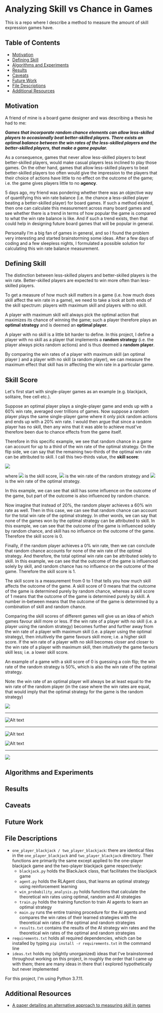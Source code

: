 # Analyzing Skill vs Chance in Games
This is a repo where I describe a method to measure the amount of skill expression games have.

## Table of Contents
* [Motivation](#motivation)
* [Defining Skill](#defining-skill)
* [Algorithms and Experiments](#algorithms-and-experiments)
* [Results](#results)
* [Caveats](#caveats)
* [Future Work](#future-work)
* [File Descriptions](#file-descriptions)
* [Additional Resources](#additional-resources)

## Motivation
A friend of mine is a board game designer and was describing a thesis he had to me: 

***Games that incorporate random chance elements can allow less-skilled players to occasionally beat better-skilled players. There exists an optimal balance between the win rates of the less-skilled players and the better-skilled players, that make a game popular.***

As a consequence, games that never allow less-skilled players to beat better-skilled players, would make casual players less inclined to play those games. On the other hand, games that allow less-skilled players to beat better-skilled players too often would give the impression to the players that their choice of actions have little to no effect on the outcome of the game; i.e. the game gives players little to no **agency**.

5 days ago, my friend was pondering whether there was an objective way of quantifying this win rate balance (i.e. the chance a less-skilled player beating a better-skilled player) for board games. If such a method existed, then one can calculate this measurement across many board games and see whether there is a trend in terms of how popular the game is compared to what the win rate balance is like. And if such a trend exists, then that could help in designing future board games that will be popular in general.

Personally I'm a big fan of games in general, and so I found the problem very interesting and started brainstorming some ideas. After a few days of coding and a few sleepless nights, I formulated a possible solution for calculating this win rate balance measurement.

## Defining Skill
The distinction between less-skilled players and better-skilled players is the win rate. Better-skilled players are expected to win more often than less-skilled players. 

To get a measure of how much skill matters in a game (i.e. how much does skill affect the win rate in a game), we need to take a look at both ends of the skill spectrum: players with maximum skill and players with no skill. 

A player with maximum skill will always pick the optimal action that maximizes its chance of winning the game; such a player therefore plays an **optimal strategy** and is deemed an **optimal player**.

A player with no skill is a little bit harder to define. In this project, I define a player with no skill as a player that implements a **random strategy** (i.e. the player always picks random actions) and is thus deemed a **random player**.

By comparing the win rates of a player with maximum skill (an optimal player ) and a player with no skill (a random player), we can measure the maximum effect that skill has in affecting the win rate in a particular game.

## Skill Score
Let's first start with single-player games as an example (e.g. blackjack, solitaire, free cell etc.).

Suppose an optimal player plays a single-player game and ends up with a 60% win rate, averaged over trillions of games. Now suppose a random player plays the same single-player game where it only pick random actions and ends up with a 20% win rate. I would then argue that since a random player has no skill, then any wins that it was able to achieve must've therefore been due to chance effects from the game itself. 

Therefore in this specific example, we see that random chance in a game can account for up to a third of the win rate of the optimal strategy. On the flip side, we can say that the remaining two-thirds of the optimal win rate can be attributed to skill. I call this two-thirds value, the **skill score**:

<img src="https://render.githubusercontent.com/render/math?math=s = 1 - \frac{w_r}{w_o}">

where <img src="https://render.githubusercontent.com/render/math?math=s"> is the skill score, <img src="https://render.githubusercontent.com/render/math?math=w_r"> is the win rate of the random strategy and <img src="https://render.githubusercontent.com/render/math?math=w_o"> is the win rate of the optimal strategy.

In this example, we can see that skill has some influence on the outcome of the game, but part of the outcome is also influenced by random chance.

Now imagine that instead of 20%, the random player achieves a 60% win rate as well. Then in this case, we can see that random chance can account for the total win rate of the optimal strategy. In other words, we can say that none of the games won by the optimal strategy can be attributed to skill. In this example, we can see that the outcome of the game is influenced solely by random chance, and skill has no influence on the outcome of the game. Therefore the skill score is 0.

Finally, if the random player achieves a 0% win rate, then we can conclude that random chance accounts for none of the win rate of the optimal strategy. And therefore, the total optimal win rate can be attributed solely to skill. In this example, we can see that the outcome of the game is influenced solely by skill, and random chance has no influence on the outcome of the game. Therefore the skill score is 1.

The skill score is a measurement from 0 to 1 that tells you how much skill affects the outcome of the game. A skill score of 0 means that the outcome of the game is determined purely by random chance, whereas a skill score of 1 means that the outcome of the game is determined purely by skill. A number in-between means that the outcome of the game is determined by a combination of skill and random chance.

Comparing the skill scores of different games will give us an idea of which games favour skill more or less. If the win rate of a player with no skill (i.e. a player using the random strategy) becomes further and further away from the win rate of a player with maximum skill (i.e. a player using the optimal strategy), then intuitively the game favours skill more; i.e. a higher skill score. If the win rate of a player with no skill becomes closer and closer to the win rate of a player with maximum skill, then intuitively the game favours skill less; i.e. a lower skill score.

An example of a game with a skill score of 0 is guessing a coin flip; the win rate of the random strategy is 50%, which is also the win rate of the optimal strategy.

Note: the win rate of an optimal player will always be at least equal to the win rate of the random player (in the case where the win rates are equal, that would imply that the optimal strategy for the game is the random strategy)

<img src="https://render.githubusercontent.com/render/math?math=">




---

![Alt text](one_player_blackjack/player_winrate.png)

---

![Alt text](two_player_blackjack/player_winrate.png)

![Alt text](two_player_blackjack/dealer_winrate.png)

---


<img src="https://render.githubusercontent.com/render/math?math=">

## Algorithms and Experiments

## Results

## Caveats

## Future Work

## File Descriptions
* `one_player_blackjack / two_player_blackjack`: there are identical files in the `one_player_blackjack` and `two_player_blackjack` directory. Their functions are primarily the same except applied to the one-player blackjack game and the two-player blackjack game respectively:
	* `blackjack.py` holds the BlackJack class, that facilitates the blackjack game
	* `agent.py` holds the RLAgent class, that learns an optimal strategy using reinforcement learning
	* `win_probability_analysis.py` holds functions that calculate the theoretical win rates using optimal, random and AI strategies
	* `train.py` holds the training function to train AI agents to learn an optimal strategy
	* `main.py` runs the entire training procedure for the AI agents and compares the win rates of their learned strategies with the theoretical win rates of the optimal and random strategies
	* `results.txt` contains the results of the AI strategy win rates and the theoretical win rates of the optimal and random strategies
* `requirements.txt` holds all required dependencies, which can be installed by typing `pip install -r requirements.txt` in the command line
* `ideas.txt` holds my (slightly unorganized) ideas that I've brainstormed throughout working on this project, in roughly the order that I came up with them; there are many ideas in there that I explored hypothetically but never implemented

For this project, I'm using Python 3.7.11.

## Additional Resources
* [A paper detailing an alternative approach to measuring skill in games](https://www.uni-trier.de/fileadmin/fb4/prof/BWL/FIN/Veranstaltungen/duersch--Skill_and_chance_2018-03-07.pdf)